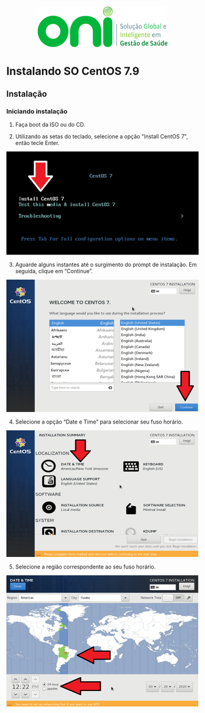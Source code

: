 <h1 align="center">
  <img src="images/oni-logo.png" />
</h1>

# Instalando SO CentOS 7.9

## Instalação
### Iniciando instalação
1. Faça boot da ISO ou do CD.

2. Utilizando as setas do teclado, selecione a opção "Install CentOS 7", então tecle Enter.
<img src="images/01_install_boot.png" />

3. Aguarde alguns instantes até o surgimento do prompt de instalação. Em seguida, clique em “Continue”.
<img src="images/01_install_language.png" />

4. Selecione a opção “Date e Time” para selecionar seu fuso horário.
<img src="images/01_install_opt_data.png" />

5. Selecione a região correspondente ao seu fuso horário.
<img src="images/01_install_time.png" />